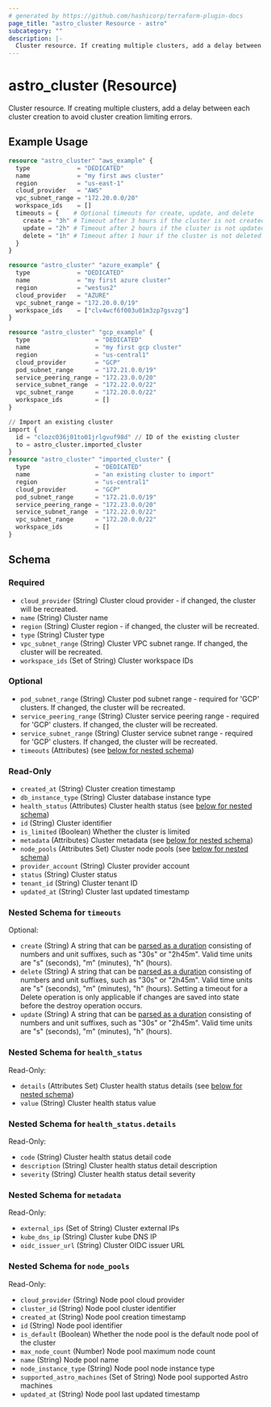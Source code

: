 ```yaml
---
# generated by https://github.com/hashicorp/terraform-plugin-docs
page_title: "astro_cluster Resource - astro"
subcategory: ""
description: |-
  Cluster resource. If creating multiple clusters, add a delay between each cluster creation to avoid cluster creation limiting errors.
---
```


# astro_cluster (Resource)

Cluster resource. If creating multiple clusters, add a delay between each cluster creation to avoid cluster creation limiting errors.

## Example Usage

```terraform
resource "astro_cluster" "aws_example" {
  type             = "DEDICATED"
  name             = "my first aws cluster"
  region           = "us-east-1"
  cloud_provider   = "AWS"
  vpc_subnet_range = "172.20.0.0/20"
  workspace_ids    = []
  timeouts = {    # Optional timeouts for create, update, and delete
    create = "3h" # Timeout after 3 hours if the cluster is not created
    update = "2h" # Timeout after 2 hours if the cluster is not updated
    delete = "1h" # Timeout after 1 hour if the cluster is not deleted
  }
}

resource "astro_cluster" "azure_example" {
  type             = "DEDICATED"
  name             = "my first azure cluster"
  region           = "westus2"
  cloud_provider   = "AZURE"
  vpc_subnet_range = "172.20.0.0/19"
  workspace_ids    = ["clv4wcf6f003u01m3zp7gsvzg"]
}

resource "astro_cluster" "gcp_example" {
  type                  = "DEDICATED"
  name                  = "my first gcp cluster"
  region                = "us-central1"
  cloud_provider        = "GCP"
  pod_subnet_range      = "172.21.0.0/19"
  service_peering_range = "172.23.0.0/20"
  service_subnet_range  = "172.22.0.0/22"
  vpc_subnet_range      = "172.20.0.0/22"
  workspace_ids         = []
}

// Import an existing cluster
import {
  id = "clozc036j01to01jrlgvuf98d" // ID of the existing cluster
  to = astro_cluster.imported_cluster
}
resource "astro_cluster" "imported_cluster" {
  type                  = "DEDICATED"
  name                  = "an existing cluster to import"
  region                = "us-central1"
  cloud_provider        = "GCP"
  pod_subnet_range      = "172.21.0.0/19"
  service_peering_range = "172.23.0.0/20"
  service_subnet_range  = "172.22.0.0/22"
  vpc_subnet_range      = "172.20.0.0/22"
  workspace_ids         = []
}
```

<!-- schema generated by tfplugindocs -->
## Schema

### Required

- `cloud_provider` (String) Cluster cloud provider - if changed, the cluster will be recreated.
- `name` (String) Cluster name
- `region` (String) Cluster region - if changed, the cluster will be recreated.
- `type` (String) Cluster type
- `vpc_subnet_range` (String) Cluster VPC subnet range. If changed, the cluster will be recreated.
- `workspace_ids` (Set of String) Cluster workspace IDs

### Optional

- `pod_subnet_range` (String) Cluster pod subnet range - required for 'GCP' clusters. If changed, the cluster will be recreated.
- `service_peering_range` (String) Cluster service peering range - required for 'GCP' clusters. If changed, the cluster will be recreated.
- `service_subnet_range` (String) Cluster service subnet range - required for 'GCP' clusters. If changed, the cluster will be recreated.
- `timeouts` (Attributes) (see [below for nested schema](#nestedatt--timeouts))

### Read-Only

- `created_at` (String) Cluster creation timestamp
- `db_instance_type` (String) Cluster database instance type
- `health_status` (Attributes) Cluster health status (see [below for nested schema](#nestedatt--health_status))
- `id` (String) Cluster identifier
- `is_limited` (Boolean) Whether the cluster is limited
- `metadata` (Attributes) Cluster metadata (see [below for nested schema](#nestedatt--metadata))
- `node_pools` (Attributes Set) Cluster node pools (see [below for nested schema](#nestedatt--node_pools))
- `provider_account` (String) Cluster provider account
- `status` (String) Cluster status
- `tenant_id` (String) Cluster tenant ID
- `updated_at` (String) Cluster last updated timestamp

<a id="nestedatt--timeouts"></a>
### Nested Schema for `timeouts`

Optional:

- `create` (String) A string that can be [parsed as a duration](https://pkg.go.dev/time#ParseDuration) consisting of numbers and unit suffixes, such as "30s" or "2h45m". Valid time units are "s" (seconds), "m" (minutes), "h" (hours).
- `delete` (String) A string that can be [parsed as a duration](https://pkg.go.dev/time#ParseDuration) consisting of numbers and unit suffixes, such as "30s" or "2h45m". Valid time units are "s" (seconds), "m" (minutes), "h" (hours). Setting a timeout for a Delete operation is only applicable if changes are saved into state before the destroy operation occurs.
- `update` (String) A string that can be [parsed as a duration](https://pkg.go.dev/time#ParseDuration) consisting of numbers and unit suffixes, such as "30s" or "2h45m". Valid time units are "s" (seconds), "m" (minutes), "h" (hours).


<a id="nestedatt--health_status"></a>
### Nested Schema for `health_status`

Read-Only:

- `details` (Attributes Set) Cluster health status details (see [below for nested schema](#nestedatt--health_status--details))
- `value` (String) Cluster health status value

<a id="nestedatt--health_status--details"></a>
### Nested Schema for `health_status.details`

Read-Only:

- `code` (String) Cluster health status detail code
- `description` (String) Cluster health status detail description
- `severity` (String) Cluster health status detail severity



<a id="nestedatt--metadata"></a>
### Nested Schema for `metadata`

Read-Only:

- `external_ips` (Set of String) Cluster external IPs
- `kube_dns_ip` (String) Cluster kube DNS IP
- `oidc_issuer_url` (String) Cluster OIDC issuer URL


<a id="nestedatt--node_pools"></a>
### Nested Schema for `node_pools`

Read-Only:

- `cloud_provider` (String) Node pool cloud provider
- `cluster_id` (String) Node pool cluster identifier
- `created_at` (String) Node pool creation timestamp
- `id` (String) Node pool identifier
- `is_default` (Boolean) Whether the node pool is the default node pool of the cluster
- `max_node_count` (Number) Node pool maximum node count
- `name` (String) Node pool name
- `node_instance_type` (String) Node pool node instance type
- `supported_astro_machines` (Set of String) Node pool supported Astro machines
- `updated_at` (String) Node pool last updated timestamp

